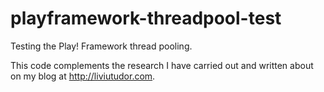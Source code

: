 playframework-threadpool-test
=============================

Testing the Play! Framework thread pooling.

This code complements the research I have carried out and written about on my blog at http://liviutudor.com. 

